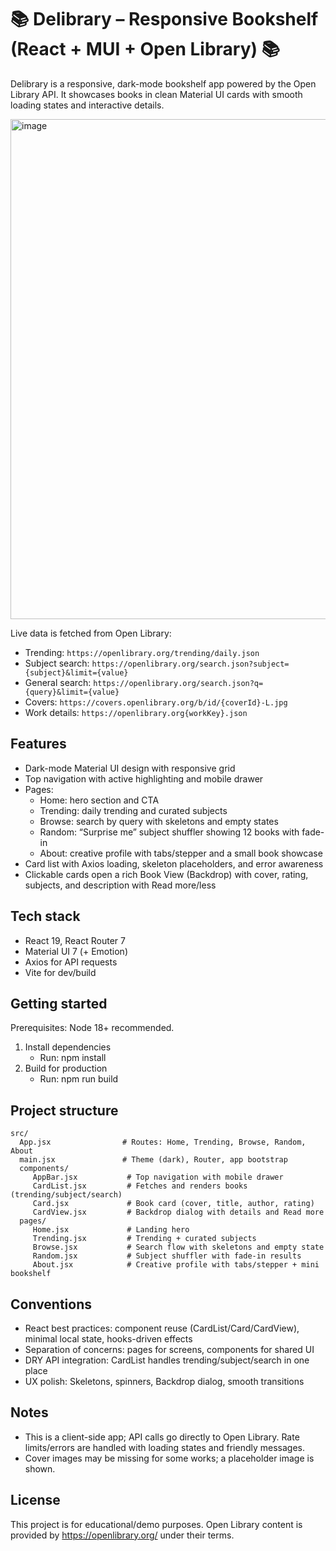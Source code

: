 # 📚 Delibrary – Responsive Bookshelf (React + MUI + Open Library) 📚

Delibrary is a responsive, dark-mode bookshelf app powered by the Open Library API. It showcases books in clean Material UI cards with smooth loading states and interactive details.

<img src="https://i.snipboard.io/1AX30b.jpg" width="800" alt="image">

Live data is fetched from Open Library:

-   Trending: `https://openlibrary.org/trending/daily.json`
-   Subject search: `https://openlibrary.org/search.json?subject={subject}&limit={value}`
-   General search: `https://openlibrary.org/search.json?q={query}&limit={value}`
-   Covers: `https://covers.openlibrary.org/b/id/{coverId}-L.jpg`
-   Work details: `https://openlibrary.org{workKey}.json`

## Features

-   Dark-mode Material UI design with responsive grid
-   Top navigation with active highlighting and mobile drawer
-   Pages:
    -   Home: hero section and CTA
    -   Trending: daily trending and curated subjects
    -   Browse: search by query with skeletons and empty states
    -   Random: “Surprise me” subject shuffler showing 12 books with fade-in
    -   About: creative profile with tabs/stepper and a small book showcase
-   Card list with Axios loading, skeleton placeholders, and error awareness
-   Clickable cards open a rich Book View (Backdrop) with cover, rating, subjects, and description with Read more/less

## Tech stack

-   React 19, React Router 7
-   Material UI 7 (+ Emotion)
-   Axios for API requests
-   Vite for dev/build

## Getting started

Prerequisites: Node 18+ recommended.

1. Install dependencies
    - Run: npm install
2. Build for production
    - Run: npm run build

## Project structure

```
src/
  App.jsx                # Routes: Home, Trending, Browse, Random, About
  main.jsx               # Theme (dark), Router, app bootstrap
  components/
	 AppBar.jsx           # Top navigation with mobile drawer
	 CardList.jsx         # Fetches and renders books (trending/subject/search)
	 Card.jsx             # Book card (cover, title, author, rating)
	 CardView.jsx         # Backdrop dialog with details and Read more
  pages/
	 Home.jsx             # Landing hero
	 Trending.jsx         # Trending + curated subjects
	 Browse.jsx           # Search flow with skeletons and empty state
	 Random.jsx           # Subject shuffler with fade-in results
	 About.jsx            # Creative profile with tabs/stepper + mini bookshelf
```

## Conventions

-   React best practices: component reuse (CardList/Card/CardView), minimal local state, hooks-driven effects
-   Separation of concerns: pages for screens, components for shared UI
-   DRY API integration: CardList handles trending/subject/search in one place
-   UX polish: Skeletons, spinners, Backdrop dialog, smooth transitions

## Notes

-   This is a client-side app; API calls go directly to Open Library. Rate limits/errors are handled with loading states and friendly messages.
-   Cover images may be missing for some works; a placeholder image is shown.

## License

This project is for educational/demo purposes. Open Library content is provided by https://openlibrary.org/ under their terms.

